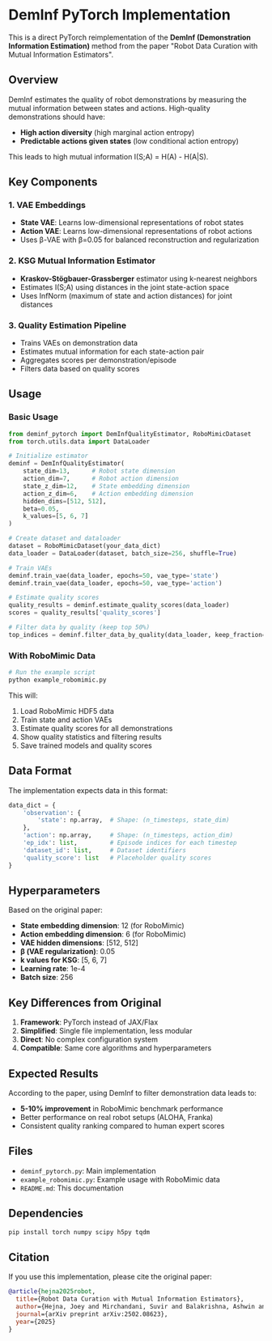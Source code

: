 # DemInf PyTorch Implementation

This is a direct PyTorch reimplementation of the **DemInf (Demonstration Information Estimation)** method from the paper "Robot Data Curation with Mutual Information Estimators".

## Overview

DemInf estimates the quality of robot demonstrations by measuring the mutual information between states and actions. High-quality demonstrations should have:
- **High action diversity** (high marginal action entropy)
- **Predictable actions given states** (low conditional action entropy)

This leads to high mutual information I(S;A) = H(A) - H(A|S).

## Key Components

### 1. VAE Embeddings
- **State VAE**: Learns low-dimensional representations of robot states
- **Action VAE**: Learns low-dimensional representations of robot actions
- Uses β-VAE with β=0.05 for balanced reconstruction and regularization

### 2. KSG Mutual Information Estimator
- **Kraskov-Stögbauer-Grassberger** estimator using k-nearest neighbors
- Estimates I(S;A) using distances in the joint state-action space
- Uses InfNorm (maximum of state and action distances) for joint distances

### 3. Quality Estimation Pipeline
- Trains VAEs on demonstration data
- Estimates mutual information for each state-action pair
- Aggregates scores per demonstration/episode
- Filters data based on quality scores

## Usage

### Basic Usage

```python
from deminf_pytorch import DemInfQualityEstimator, RoboMimicDataset
from torch.utils.data import DataLoader

# Initialize estimator
deminf = DemInfQualityEstimator(
    state_dim=13,      # Robot state dimension
    action_dim=7,      # Robot action dimension
    state_z_dim=12,    # State embedding dimension
    action_z_dim=6,    # Action embedding dimension
    hidden_dims=[512, 512],
    beta=0.05,
    k_values=[5, 6, 7]
)

# Create dataset and dataloader
dataset = RoboMimicDataset(your_data_dict)
data_loader = DataLoader(dataset, batch_size=256, shuffle=True)

# Train VAEs
deminf.train_vae(data_loader, epochs=50, vae_type='state')
deminf.train_vae(data_loader, epochs=50, vae_type='action')

# Estimate quality scores
quality_results = deminf.estimate_quality_scores(data_loader)
scores = quality_results['quality_scores']

# Filter data by quality (keep top 50%)
top_indices = deminf.filter_data_by_quality(data_loader, keep_fraction=0.5)
```

### With RoboMimic Data

```python
# Run the example script
python example_robomimic.py
```

This will:
1. Load RoboMimic HDF5 data
2. Train state and action VAEs
3. Estimate quality scores for all demonstrations
4. Show quality statistics and filtering results
5. Save trained models and quality scores

## Data Format

The implementation expects data in this format:

```python
data_dict = {
    'observation': {
        'state': np.array,  # Shape: (n_timesteps, state_dim)
    },
    'action': np.array,     # Shape: (n_timesteps, action_dim)
    'ep_idx': list,         # Episode indices for each timestep
    'dataset_id': list,     # Dataset identifiers
    'quality_score': list   # Placeholder quality scores
}
```

## Hyperparameters

Based on the original paper:

- **State embedding dimension**: 12 (for RoboMimic)
- **Action embedding dimension**: 6 (for RoboMimic)
- **VAE hidden dimensions**: [512, 512]
- **β (VAE regularization)**: 0.05
- **k values for KSG**: [5, 6, 7]
- **Learning rate**: 1e-4
- **Batch size**: 256

## Key Differences from Original

1. **Framework**: PyTorch instead of JAX/Flax
2. **Simplified**: Single file implementation, less modular
3. **Direct**: No complex configuration system
4. **Compatible**: Same core algorithms and hyperparameters

## Expected Results

According to the paper, using DemInf to filter demonstration data leads to:
- **5-10% improvement** in RoboMimic benchmark performance
- Better performance on real robot setups (ALOHA, Franka)
- Consistent quality ranking compared to human expert scores

## Files

- `deminf_pytorch.py`: Main implementation
- `example_robomimic.py`: Example usage with RoboMimic data
- `README.md`: This documentation

## Dependencies

```bash
pip install torch numpy scipy h5py tqdm
```

## Citation

If you use this implementation, please cite the original paper:

```bibtex
@article{hejna2025robot,
  title={Robot Data Curation with Mutual Information Estimators},
  author={Hejna, Joey and Mirchandani, Suvir and Balakrishna, Ashwin and Xie, Annie and Wahid, Ayzaan and Tompson, Jonathan and Sanketi, Pannag and Shah, Dhruv and Devin, Coline and Sadigh, Dorsa},
  journal={arXiv preprint arXiv:2502.08623},
  year={2025}
}
```

